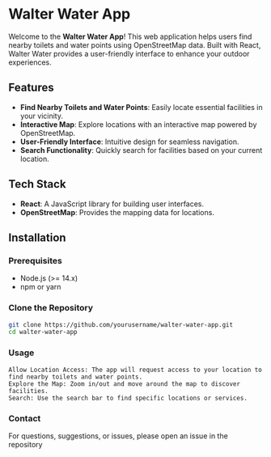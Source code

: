 # Walter Water App

Welcome to the **Walter Water App**! This web application helps users find nearby toilets and water points using OpenStreetMap data. Built with React, Walter Water provides a user-friendly interface to enhance your outdoor experiences.

## Features

- **Find Nearby Toilets and Water Points**: Easily locate essential facilities in your vicinity.
- **Interactive Map**: Explore locations with an interactive map powered by OpenStreetMap.
- **User-Friendly Interface**: Intuitive design for seamless navigation.
- **Search Functionality**: Quickly search for facilities based on your current location.

## Tech Stack

- **React**: A JavaScript library for building user interfaces.
- **OpenStreetMap**: Provides the mapping data for locations.

## Installation

### Prerequisites

- Node.js (>= 14.x)
- npm or yarn

### Clone the Repository

```bash
git clone https://github.com/yourusername/walter-water-app.git
cd walter-water-app
```

### Usage

    Allow Location Access: The app will request access to your location to find nearby toilets and water points.
    Explore the Map: Zoom in/out and move around the map to discover facilities.
    Search: Use the search bar to find specific locations or services.

### Contact

For questions, suggestions, or issues, please open an issue in the repository
